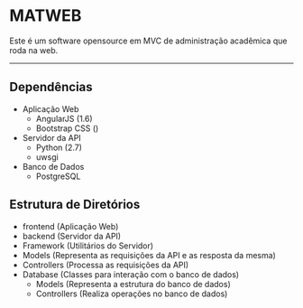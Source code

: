MATWEB
===================


Este é um software opensource em MVC de administração acadêmica que roda na web.

----------


Dependências
-------------
 - Aplicação Web
   - AngularJS (1.6)
   - Bootstrap CSS ()
 - Servidor da API 
	 - Python (2.7)
	 - uwsgi
 - Banco de Dados
	 - PostgreSQL

Estrutura de Diretórios
-------------

 - frontend (Aplicação Web)
 - backend (Servidor da API)
  - Framework (Utilitários do Servidor)
  - Models (Representa as requisições da API e as resposta da mesma)
  - Controllers (Processa as requisições da API)
  - Database (Classes para interação com o banco de dados)
     - Models (Representa a estrutura do banco de dados)
     - Controllers (Realiza operações no banco de dados)

